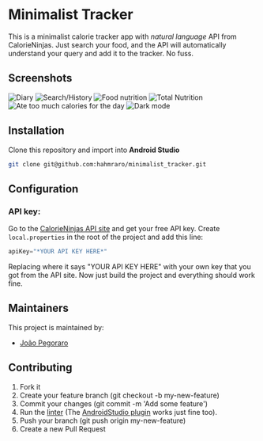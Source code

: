 # Minimalist Tracker

This is a minimalist calorie tracker app with *natural language* API from CalorieNinjas.
Just search your food, and the API will automatically understand your query and add it to the tracker.
No fuss.

## Screenshots
![Diary](https://github.com/hahmraro/minimalist_tracker/blob/master/screenshots/Screenshot1.jpeg)
![Search/History](https://github.com/hahmraro/minimalist_tracker/blob/master/screenshots/Screenshot2.jpeg)
![Food nutrition](https://github.com/hahmraro/minimalist_tracker/blob/master/screenshots/Screenshot3.jpeg)
![Total Nutrition](https://github.com/hahmraro/minimalist_tracker/blob/master/screenshots/Screenshot4.jpeg)
![Ate too much calories for the day](https://github.com/hahmraro/minimalist_tracker/blob/master/screenshots/Screenshot5.jpeg)
![Dark mode](https://github.com/hahmraro/minimalist_tracker/blob/master/screenshots/Screenshot6.jpeg)

## Installation
Clone this repository and import into **Android Studio**
```bash
git clone git@github.com:hahmraro/minimalist_tracker.git
```

## Configuration
### API key:
Go to the [CalorieNinjas API site](https://calorieninjas.com/api) and get your free API key.
Create `local.properties` in the root of the project and add this line:
```gradle
apiKey="*YOUR API KEY HERE*"
```
Replacing where it says "YOUR API KEY HERE" with your own key that you got from the API site.
Now just build the project and everything should work fine.

## Maintainers
This project is maintained by:
* [João Pegoraro](http://github.com/hahmraro)

## Contributing

1. Fork it
2. Create your feature branch (git checkout -b my-new-feature)
3. Commit your changes (git commit -m 'Add some feature')
4. Run the [linter](https://ktlint.github.io/) (The [AndroidStudio plugin](https://plugins.jetbrains.com/plugin/15057-ktlint-unofficial-) works just fine too).
5. Push your branch (git push origin my-new-feature)
6. Create a new Pull Request